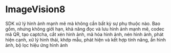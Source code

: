 # ImageVision8
SDK xử lý hình ảnh mạnh mẽ mà không cần bất kỳ sự phụ thuộc nào. Bao gồm, nhưng không giới hạn, khả năng đọc và lưu hình ảnh mạnh mẽ, codec mã QR, tạo captcha, cắt xén hình ảnh, mã hóa hình ảnh, nén hình ảnh, phát hiện cạnh, xử lý hình thái, khớp mẫu, phát hiện và kết hợp tính năng, ẩn hình ảnh, bộ lọc hiệu ứng hình ảnh
